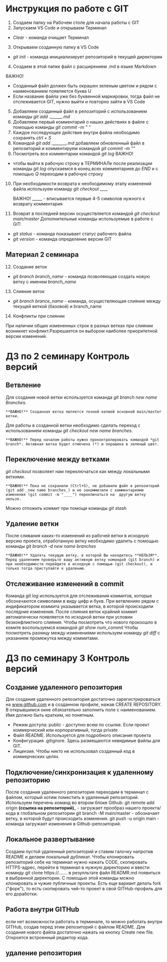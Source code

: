 # Инструкция по работе с GIT 

1. Создаем папку на Рабочем столе для начала работы с GIT
2. Запускаем VS Code и открываем Терминал 
* *Clear* - команда очищает Терминал
3. Открываем созданную папку в VS Code
* *git init* - команда инициализирует репозиторий в текущей директории
4. Создаем в этой папке файл с расширением .md в языке Markdown

ВАЖНО! 
* Созданный файл должен быть окрашен зеленым цветом и рядом с наименованием появляется буква U
* Если название файла уже без буквенной маркировки, тогда файл не отслеживается GIT, нужно выйти и повторно зайти в VS Code
5. Добавляем созданный файл в репозиторий с использованием команды *git add .\______.md*
6. Добавляем первый комментарий о наших действиях в файле с помощью команды *git commit -m " "*
7. Каждое последующее действие внутри файла необходимо сохранять *ctrl + S*
8. Командой *git add .\_______.md* добавляем обновленный файл в репозиторий и комментируем командой *git commit -m ""*
9. Посмотреть все комментарии командой *git log*
ВАЖНО! 
* чтобы выйти в рабочую строку в ТЕРМИНАЛе после реализации команды *git log* опускаемся в конец всех комментариев до *END* и с помощью *Q* переходим в рабочую строку
10. При необходимости возврата к необходимому этапу изменений файла используем команду *git checkout ____* 

     ВАЖНО! _____ - вписывается первые 4-5 символов нужного к возврату комментария
 11. Возврат в последней версии осуществляется командой *git checkout main/master*
 Дополнительные команды используемые в работе с GIT:
 * *git status* - команда показывает статус рабочего файла
 * *git version* - команда определение версии GIT
 
## Материал 2 семинара 

12. Создание веток
* *git branch branch_name* - команда позволяющая создать новую ветку с именем *branch_name*

13. Слияние веток

* *git branch brance_name* - команда, осуществляющая слияние между текущей веткой (базовой) и branch_name

14. Конфликты при слиянии

При наличии общих измененных строк в разных ветках при слиянии возникнет конфликт.Разрешается он выбором наиболее приоритетной версии изменений.

# ДЗ по 2 семинару Контроль версий
## Ветвление 

Для создания новой ветки используется команда *git branch _new name Branches_*. 

    **ВАЖНО!** Созданная ветка является точной копией основной main/master ветки.

Для работы в созданной ветки необходимо сделать переход с использованием команды *git checkout _new name branches_*.

    **ВАЖНО!** Перед началом работы нужно проконтролировать командой *git branch*. Активная ветка будет отмечена (*) и окрашена в зеленый цвет.

## Переключение между ветками

*git checkout* позволяет нам переключаться как между локальными веткими. 

    **ВАЖНО!** Пока не сохранили (Ctrl+S), не добавили файл в репозиторий (git add _new name branches_) и не закоммитили с комментариями изменения (git commit -m "____") переключаться на  другую ветку нельзя.
Можно отложить коммит при помощи команды *git stash* 

## Удаление ветки

После сливания каких-то изменений из рабочей ветки в исходную версию проекта, отработанную ветку необходимо удалить с помощью команды *git branch -d _new name branches_*

    **ВАЖНО!** Удалять текущую ветку, в которой Вы находитесь **НЕЛЬЗЯ**. Перед удалением проверьте вашу активную ветку командой (git branch) и при необходимости перейдите в исходную с помощью (git checkout), и только тогда приступайте к удалению.
    
## Отслеживание изменений в commit

Команда *git log* используется для отслеживания коммитов, которые обозначаются символами в виду цифр и букв. При ветвлениях рядом с индификатором коммита указывается ветка, в которой происходили последние изменения. После слияния веток крайний коммит автоматически появляется по исходной ветки при условии безконфликтного слияния.
Чтобы посмотреть что нового произошло в комите воспользуемся командой *git show _num_commit_* 
Чтобы посмотреть разницу между изменениями используем команду *git diff* с указанием промежутка между коммитами.

# ДЗ по семинару 3 Контроль версий

## Создание удаленного репозитория

Для создания удаленного репозитория достаточно зарегистрироваться на www.github.com и в созданном профиле, нажав CREATE REPOSITORY. В открывшимся окне обзязательно заполнить поле с наименованием. Имя должно быть кратким, но понятным.
* Режим доступа: public - доступно всем по ссылке. Если проект коммерческий или корпоративный, тогда private
* Файл README. Используется для подробного описания проекта
* Конфигурация .gitignore. Здесь размещаются невидимые файлы для GIT.
* Лицензия. Чтобы никто не использовал созданный код в коммерческих целях.

## Подключение/синхронизация к удаленному репозиторию

После создания удаленного репозитория переходим в терминал с файлом, который хотим поместить в удаленный репозиторий.
Используем перечень команд во втором блоке Github:
git remote add origin __(ссылка на репозиторий)___ - загружает прообраз нашего проекта/кода в глобальном репозитории 
git branch -M main/master - обозначает ветку, в которой будут происходить изменения.
git push -u origin main - команда загружает изменения в Github-репозиторий.

## Локальное развертывание 

Создаем пустой удаленный репозиторий и ставим галочку напротив README и делаем локальный дубликат.
Чтобы клонировать репозиторий себе на терминал нужно нажать CODE, скопировать HTTPS-адрес, перейти в терминал в нужную директорию и ввести команду git clone https://....... в резулльтате файл READMR.md появиться в выбранной директории.
С помощью этой команды можно клонировать и чужие публичные проекты.
Есть еще вариант делать fork ("форк"), то есть скопировать чей-то проект в свой GITHub-профиль для его доработки.

## Работа внутри GITHub

если нет возможности работать в терминале, то можно работать внутри GITHub, создав перед этим репозиторий с файлом README.
Для создания нового файла достаточно нажать на кнопку Create new file. Откроется встроенный редактор кода.

## удаление репозитория 

